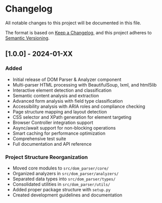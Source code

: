 # Changelog

All notable changes to this project will be documented in this file.

The format is based on [Keep a Changelog](https://keepachangelog.com/en/1.0.0/),
and this project adheres to [Semantic Versioning](https://semver.org/spec/v2.0.0.html).

## [1.0.0] - 2024-01-XX

### Added
- Initial release of DOM Parser & Analyzer component
- Multi-parser HTML processing with BeautifulSoup, lxml, and html5lib
- Interactive element detection and classification
- Semantic content analysis and extraction
- Advanced form analysis with field type classification
- Accessibility analysis with ARIA roles and compliance checking
- Page structure mapping and layout detection
- CSS selector and XPath generation for element targeting
- Browser Controller integration support
- Async/await support for non-blocking operations
- Smart caching for performance optimization
- Comprehensive test suite
- Full documentation and API reference

### Project Structure Reorganization
- Moved core modules to `src/dom_parser/core/`
- Organized analyzers in `src/dom_parser/analyzers/`
- Separated data types into `src/dom_parser/types/`
- Consolidated utilities in `src/dom_parser/utils/`
- Added proper package structure with `setup.py`
- Created development guidelines and documentation